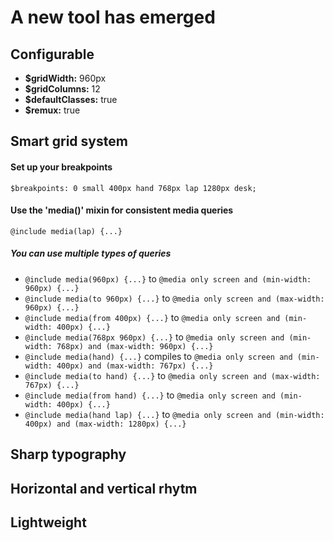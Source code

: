 # A new tool has emerged
## Configurable
* __$gridWidth:__ 960px
* __$gridColumns:__ 12
* __$defaultClasses:__ true
* __$remux:__ true

## Smart grid system
#### Set up your breakpoints
`$breakpoints: 0 small 400px hand 768px lap 1280px desk;`

#### Use the 'media()' mixin for consistent media queries
`@include media(lap) {...}`

##### You can use multiple types of queries
* `@include media(960px) {...}` to `@media only screen and (min-width: 960px) {...}`
* `@include media(to 960px) {...}` to `@media only screen and (max-width: 960px) {...}`
* `@include media(from 400px) {...}` to `@media only screen and (min-width: 400px) {...}`
* `@include media(768px 960px) {...}` to `@media only screen and (min-width: 768px) and (max-width: 960px) {...}`
* `@include media(hand) {...}` compiles to `@media only screen and (min-width: 400px) and (max-width: 767px) {...}`
* `@include media(to hand) {...}` to `@media only screen and (max-width: 767px) {...}`
* `@include media(from hand) {...}` to `@media only screen and (min-width: 400px) {...}`
* `@include media(hand lap) {...}` to `@media only screen and (min-width: 400px) and (max-width: 1280px) {...}`

## Sharp typography
## Horizontal and vertical rhytm
## Lightweight